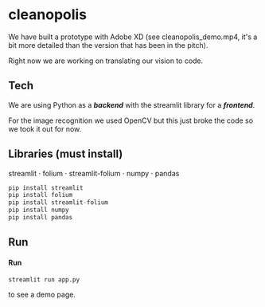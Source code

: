 # cleanopolis

We have built a prototype with Adobe XD (see cleanopolis_demo.mp4, it's a bit more detailed than the version that has been in the pitch). 

Right now we are working on translating our vision to code.

## Tech
We are using Python as a ***backend*** with the streamlit library for a ***frontend***.

For the image recognition we used OpenCV but this just broke the code so we took it out for now. 


## Libraries (must install)
streamlit
⋅ folium
⋅ streamlit-folium
⋅ numpy
⋅ pandas
```python
pip install streamlit
pip install folium
pip install streamlit-folium
pip install numpy
pip install pandas
```

## Run
#### Run 

```python
streamlit run app.py
```
to see a demo page. 
